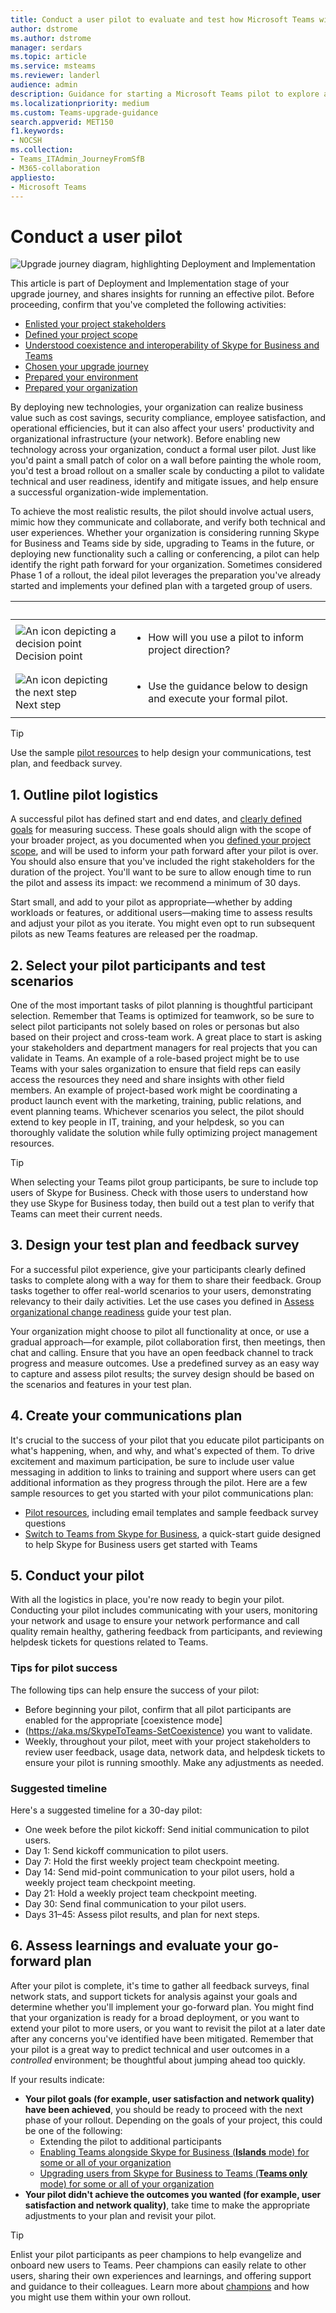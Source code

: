```yaml
---
title: Conduct a user pilot to evaluate and test how Microsoft Teams will work in your organization 
author: dstrome
ms.author: dstrome
manager: serdars
ms.topic: article
ms.service: msteams
ms.reviewer: landerl
audience: admin
description: Guidance for starting a Microsoft Teams pilot to explore all that Teams can offer your organization, while you continue to use Skype for Business 
ms.localizationpriority: medium
ms.custom: Teams-upgrade-guidance
search.appverid: MET150
f1.keywords:
- NOCSH
ms.collection: 
- Teams_ITAdmin_JourneyFromSfB
- M365-collaboration
appliesto:
- Microsoft Teams
---
```


# Conduct a user pilot

![Upgrade journey diagram, highlighting Deployment and Implementation](media/upgrade-banner-deployment.png "Stages of the upgrade journey, with emphasis on the Deployment and Implementation stage")

This article is part of Deployment and Implementation stage of your upgrade journey, and shares insights for running an effective pilot. Before proceeding, confirm that you've completed the following activities:

- [Enlisted your project stakeholders](upgrade-enlist-stakeholders.md)
- [Defined your project scope](./upgrade-define-project-scope.md)
- [Understood coexistence and interoperability of Skype for Business and Teams](./teams-and-skypeforbusiness-coexistence-and-interoperability.md)
- [Chosen your upgrade journey](upgrade-and-coexistence-of-skypeforbusiness-and-teams.md)
- [Prepared your environment](./upgrade-prepare-environment.md)
- [Prepared your organization](./upgrade-prepare-organization.md)

By deploying new technologies, your organization can realize business value such as cost savings, security compliance, employee satisfaction, and operational efficiencies, but it can also affect your users' productivity and organizational infrastructure (your network). Before enabling new technology across your organization, conduct a formal user pilot. Just like you'd paint a small patch of color on a wall before painting the whole room, you'd test a broad rollout on a smaller scale by conducting a pilot to validate technical and user readiness, identify and mitigate issues, and help ensure a successful organization-wide implementation.

To achieve the most realistic results, the pilot should involve actual users, mimic how they communicate and collaborate, and verify both technical and user experiences. Whether your organization is considering running Skype for Business and Teams side by side, upgrading to Teams in the future, or deploying new functionality such a calling or conferencing, a pilot can help identify the right path forward for your organization. Sometimes considered Phase 1 of a rollout, the ideal pilot leverages the preparation you've already started and implements your defined plan with a targeted group of users.

|&nbsp; | &nbsp;|
|---|---|
| ![An icon depicting a decision point](media/audio_conferencing_image7.png) <br/>Decision point|<ul><li>How will you use a pilot to inform project direction?</li></ul> |
| ![An icon depicting the next step](media/audio_conferencing_image9.png)<br/>Next step|<ul><li>Use the guidance below to design and execute your formal pilot.</li></ul>|

> [!Tip]
> Use the sample [pilot resources](https://aka.ms/UpgradeSuccessKit) to help design your communications, test plan, and feedback survey.

## 1. Outline pilot logistics

A successful pilot has defined start and end dates, and [clearly defined goals](upgrade-define-project-scope.md#project-goals) for measuring success. These goals should align with the scope of your broader project, as you documented when you [defined your project scope](upgrade-define-project-scope.md), and will be used to inform your path forward after your pilot is over. You should also ensure that you've included the right stakeholders for the duration of the project. You'll want to be sure to allow enough time to run the pilot and assess its impact: we recommend a minimum of 30 days.

Start small, and add to your pilot as appropriate—whether by adding workloads or features, or additional users—making time to assess results and adjust your pilot as you iterate. You might even opt to run subsequent pilots as new Teams features are released per the roadmap.

## 2. Select your pilot participants and test scenarios

One of the most important tasks of pilot planning is thoughtful participant selection. Remember that Teams is optimized for teamwork, so be sure to select pilot participants not solely based on roles or personas but also based on their project and cross-team work. A great place to start is asking your stakeholders and department managers for real projects that you can validate in Teams. An example of a role-based project might be to use Teams with your sales organization to ensure that field reps can easily access the resources they need and share insights with other field members. An example of project-based work might be coordinating a product launch event with the marketing, training, public relations, and event planning teams. Whichever scenarios you select, the pilot should extend to key people in IT, training, and your helpdesk, so you can thoroughly validate the solution while fully optimizing project management resources.

> [!Tip]
> When selecting your Teams pilot group participants, be sure to include top users of Skype for Business. Check with those users to understand how they use Skype for Business today, then build out a test plan to verify that Teams can meet their current needs.

## 3. Design your test plan and feedback survey

For a successful pilot experience, give your participants clearly defined tasks to complete along with a way for them to share their feedback. Group tasks together to offer real-world scenarios to your users, demonstrating relevancy to their daily activities. Let the use cases you defined in [Assess organizational change readiness](./upgrade-org-change-readiness.md) guide your test plan.

Your organization might choose to pilot all functionality at once, or use a gradual approach—for example, pilot collaboration first, then meetings, then chat and calling. Ensure that you have an open feedback channel to track progress and measure outcomes. Use a predefined survey as an easy way to capture and assess pilot results; the survey design should be based on the scenarios and features in your test plan.

## 4. Create your communications plan

It's crucial to the success of your pilot that you educate pilot participants on what's happening, when, and why, and what's expected of them. To drive excitement and maximum participation, be sure to include user value messaging in addition to links to training and support where users can get additional information as they progress through the pilot. Here are a few sample resources to get you started with your pilot communications plan:

- [Pilot resources](https://aka.ms/UpgradeSuccessKit), including email templates and sample feedback survey questions
- [Switch to Teams from Skype for Business](https://support.office.com/article/Switch-to-Teams-from-Skype-for-Business-6295a0ae-4e8e-4bba-a100-64cc951cc964), a quick-start guide designed to help Skype for Business users get started with Teams

## 5. Conduct your pilot

With all the logistics in place, you're now ready to begin your pilot. Conducting your pilot includes communicating with your users, monitoring your network and usage to ensure your network performance and call quality remain healthy, gathering feedback from participants, and reviewing helpdesk tickets for questions related to Teams.

### Tips for pilot success

The following tips can help ensure the success of your pilot:

- Before beginning your pilot, confirm that all pilot participants are enabled for the appropriate [coexistence mode]
- (https://aka.ms/SkypeToTeams-SetCoexistence) you want to validate.
- Weekly, throughout your pilot, meet with your project stakeholders to review user feedback, usage data, network data, and helpdesk tickets to ensure your pilot is running smoothly. Make any adjustments as needed.

### Suggested timeline

Here's a suggested timeline for a 30-day pilot:

- One week before the pilot kickoff: Send initial communication to pilot users.
- Day 1: Send kickoff communication to pilot users.
- Day 7: Hold the first weekly project team checkpoint meeting.
- Day 14: Send mid-point communication to your pilot users, hold a weekly project team checkpoint meeting.
- Day 21: Hold a weekly project team checkpoint meeting.
- Day 30: Send final communication to your pilot users.
- Days 31–45: Assess pilot results, and plan for next steps.

## 6. Assess learnings and evaluate your go-forward plan

After your pilot is complete, it's time to gather all feedback surveys, final network stats, and support tickets for analysis against your goals and determine whether you'll implement your go-forward plan. You might find that your organization is ready for a broad deployment, or you want to extend your pilot to more users, or you want to revisit the pilot at a later date after any concerns you've identified have been mitigated. Remember that your pilot is a great way to predict technical and user outcomes in a _controlled_ environment; be thoughtful about jumping ahead too quickly.

If your results indicate:

- **Your pilot goals (for example, user satisfaction and network quality) have been achieved**, you should be ready to proceed with the next phase of your rollout. Depending on the goals of your project, this could be one of the following:
  - Extending the pilot to additional participants
  - [Enabling Teams alongside Skype for Business (**Islands** mode) for some or all of your organization](./setting-your-coexistence-and-upgrade-settings.md)
  - [Upgrading users from Skype for Business to Teams (**Teams only** mode) for some or all of your organization](./setting-your-coexistence-and-upgrade-settings.md)
- **Your pilot didn't achieve the outcomes you wanted (for example, user satisfaction and network quality)**, take time to make the appropriate adjustments to your plan and revisit your pilot.

> [!Tip]
> Enlist your pilot participants as peer champions to help evangelize and onboard new users to Teams. Peer champions can easily relate to other users, sharing their own experiences and learnings, and offering support and guidance to their colleagues. Learn more about [champions](https://go.microsoft.com/fwlink/?linkid=859068) and how you might use them within your own rollout.